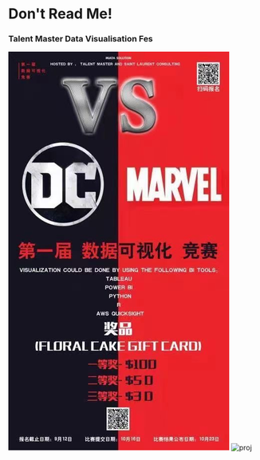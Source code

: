 # Don't Read Me!<br/>
### Talent Master Data Visualisation Fes<br/>

![Fes](https://github.com/AmamiRena/py/blob/master/TM%20DS%20Fes/Fes.JPG)
![proj](https://github.com/AmamiRena/py/blob/master/TM%20DS%20Fes/temp_proj.png)